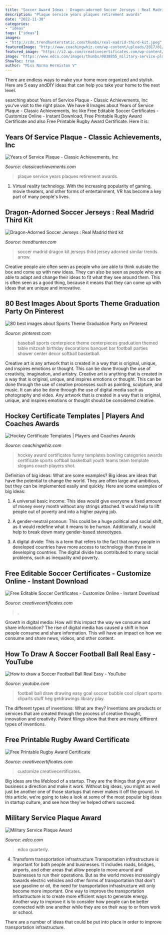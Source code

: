 ```yaml
---
title: "Soccer Award Ideas : Dragon-adorned Soccer Jerseys : Real Madrid Third Kit"
description: "Plaque service years plaques retirement awards"
date: "2022-11-30"
categories:
- "ideas"
tags: ["ideas"]
images:
- "http://cdn.trendhunterstatic.com/thumbs/real-madrid-third-kit.jpeg"
featuredImage: "http://www.coachingwhiz.com/wp-content/uploads/2017/01/hockey2.jpg"
featured_image: "https://i2.wp.com/creativecertificates.com/wp-content/uploads/2011/10/rugby-awards-2.jpg"
image: "https://www.edco.com/images/thumbs/0038855_military-service-plaque-award_600.jpeg"
ShowToc: true
author: "Miss Norma Hermiston V"
---
```



There are endless ways to make your home more organized and stylish. Here are 5 easy andDIY ideas that can help you take your home to the next level.

	

		
searching about Years of Service Plaque - Classic Achievements, Inc you've visit to the right place. We have 8 Images about Years of Service Plaque - Classic Achievements, Inc like Free Editable Soccer Certificates - Customize Online - Instant Download, Free Printable Rugby Award Certificate and also Free Printable Rugby Award Certificate. Here it is:
		
    
## Years Of Service Plaque - Classic Achievements, Inc

<img loading=lazy src="https://cdn11.bigcommerce.com/s-o3ns39q2m3/images/stencil/1280x1280/products/1009/2043/PL893-Years_of_Service_Plaque-green-O__94534.1557193285.jpg?c=2" onerror="this.onerror=null;this.src='https://tse3.mm.bing.net/th?id=OIP.8Bw_W-sYVLsLtfACifYFIwHaHa&amp;pid=15.1';" alt="Years of Service Plaque - Classic Achievements, Inc">

_Source: classicachievements.com_

>plaque service years plaques retirement awards. 

	

1. Virtual reality technology. With the increasing popularity of gaming, movie theaters, and other forms of entertainment, VR has become a key part of many people's lives.

    
## Dragon-Adorned Soccer Jerseys : Real Madrid Third Kit

<img loading=lazy src="http://cdn.trendhunterstatic.com/thumbs/real-madrid-third-kit.jpeg" onerror="this.onerror=null;this.src='https://tse4.mm.bing.net/th?id=OIP.rgPxmReD9iuIwY8PZQlc2gAAAA&amp;pid=15.1';" alt="Dragon-Adorned Soccer Jerseys : Real Madrid third kit">

_Source: trendhunter.com_

>soccer madrid dragon kit jerseys third jersey adorned similar trends arrow. 

	

Creative people are often seen as people who are able to think outside the box and come up with new ideas. They can also be seen as people who are able to adapt and change their ideas to fit what they see around them. This is often seen as a good thing, because it means that they can come up with ideas that are unique and innovative.

    
## 80 Best Images About Sports Theme Graduation Party On Pinterest

<img loading=lazy src="https://s-media-cache-ak0.pinimg.com/736x/2f/cf/a9/2fcfa9052c87aa5a49b2e3e0a6c136ae--baseball-centerpiece-centerpiece-ideas.jpg" onerror="this.onerror=null;this.src='https://tse3.mm.bing.net/th?id=OIP.yjqmzSDF4345m_3H2Jf8IQHaLH&amp;pid=15.1';" alt="80 best images about Sports Theme Graduation Party on Pinterest">

_Source: pinterest.com_

>baseball sports centerpiece theme centerpieces graduation themed table mitzvah birthday decorations banquet bar football parties shower center decor softball basketball. 

	

Creative art is any artwork that is created in a way that is original, unique, and inspires emotions or thought. This can be done through the use of creativity, imagination, and artistry.
Creative art is anything that is created in a way that is original, unique, and inspires emotions or thought. This can be done through the use of creative processes such as painting, sculpture, and music. It can also be done through the use of digital media such as photography and video. Any artwork that is created in a way that is original, unique, and inspires emotions or thought should be considered creative.

    
## Hockey Certificate Templates | Players And Coaches Awards

<img loading=lazy src="http://www.coachingwhiz.com/wp-content/uploads/2017/01/hockey2.jpg" onerror="this.onerror=null;this.src='https://tse2.mm.bing.net/th?id=OIP.F8zzlllfcBYxhwQoqX5gIwHaGS&amp;pid=15.1';" alt="Hockey Certificate Templates | Players and Coaches Awards">

_Source: coachingwhiz.com_

>hockey award certificates funny templates bowling categories awards certificate sports softball basketball youth teams team template slogans coach players shot. 

	

Definition of big ideas: What are some examples?
Big ideas are ideas that have the potential to change the world. They are often large and ambitious, but they can be implemented easily and quickly. Here are some examples of big ideas:
1. A universal basic income: This idea would give everyone a fixed amount of money every month without any strings attached. It would help to lift people out of poverty and into a higher paying job.

2. A gender-neutral pronoun: This could be a huge political and social shift, as it would redefine what it means to be human. Additionally, it would help to break down many gender-based stereotypes.

3. A digital divide: This is a term that refers to the fact that many people in developed countries have more access to technology than those in developing countries. The digital divide has contributed to many social problems, such as inequality and poverty.

    
## Free Editable Soccer Certificates - Customize Online - Instant Download

<img loading=lazy src="https://i2.wp.com/creativecertificates.com/wp-content/uploads/2021/01/Soccer-certificates.jpg" onerror="this.onerror=null;this.src='https://tse4.mm.bing.net/th?id=OIP.SYRpfdGSet9gptaA9CP2UwHaF8&amp;pid=15.1';" alt="Free Editable Soccer Certificates - Customize Online - Instant Download">

_Source: creativecertificates.com_

>. 

	

Growth in digital media: How will this impact the way we consume and share information?
The rise of digital media has caused a shift in how people consume and share information. This will have an impact on how we consume and share news, videos, and other content.

    
## How To Draw A Soccer Football Ball Real Easy - YouTube

<img loading=lazy src="http://i.ytimg.com/vi/heG_dMXfd_s/maxresdefault.jpg" onerror="this.onerror=null;this.src='https://tse1.mm.bing.net/th?id=OIP.bRNUUoGIKc-fI8a0AUkHhgHaEK&amp;pid=15.1';" alt="How to draw a Soccer Football Ball Real Easy - YouTube">

_Source: youtube.com_

>football ball draw drawing easy goal soccer bubble cool clipart sports cliparts stuff heg getdrawings library play. 

	

The different types of inventions: What are they?
Inventions are products or services that are created through the process of creative thought, innovation and creativity. Patent filings show that there are many different types of inventions.

    
## Free Printable Rugby Award Certificate

<img loading=lazy src="https://i2.wp.com/creativecertificates.com/wp-content/uploads/2011/10/rugby-awards-2.jpg" onerror="this.onerror=null;this.src='https://tse4.mm.bing.net/th?id=OIP.NAoKZZv0ibfF55NKc0wZnQHaFI&amp;pid=15.1';" alt="Free Printable Rugby Award Certificate">

_Source: creativecertificates.com_

>customize creativecertificates. 

	

Big ideas are the lifeblood of a startup. They are the things that give your business a direction and make it work. Without big ideas, you might as well just be another one of those startups that never makes it off the ground. In this article, we're going to take a look at some of the most popular big ideas in startup culture, and see how they've helped others succeed.

    
## Military Service Plaque Award

<img loading=lazy src="https://www.edco.com/images/thumbs/0038855_military-service-plaque-award_600.jpeg" onerror="this.onerror=null;this.src='https://tse2.mm.bing.net/th?id=OIP.uK2hD1j8R9mBYIpJsW8MjgHaI4&amp;pid=15.1';" alt="Military Service Plaque Award">

_Source: edco.com_

>edco quarterly. 

	

4) Transform transportation infrastructure
Transportation infrastructure is important for both people and businesses. It includes roads, bridges, airports, and other areas that allow people to move around and businesses to run their operations. But as the world moves increasingly towards electric vehicles and other forms of transportation that don't use gasoline or oil, the need for transportation infrastructure will only become more important. 
One way to improve the transportation infrastructure is to create more efficient ways to generate energy. Another way to improve it is to consider how people can be better connected with one another while they are on their way to or from work or school. 

There are a number of ideas that could be put into place in order to improve transportation infrastructure.

